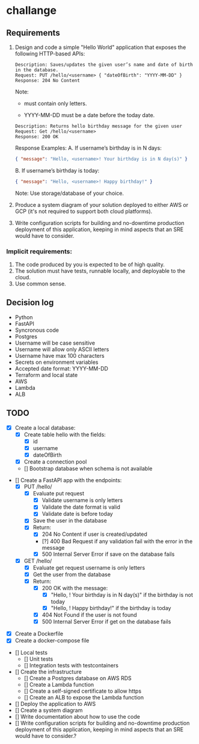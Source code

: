 # challange

## Requirements

1.  Design and code a simple "Hello World" application that exposes the following
    HTTP-based APIs:

    ```
    Description: Saves/updates the given user’s name and date of birth in the database.
    Request: PUT /hello/<username> { "dateOfBirth": "YYYY-MM-DD" }
    Response: 204 No Content
    ```

    Note:

    - <username> must contain only letters.

    - YYYY-MM-DD must be a date before the today date.

    ```
    Description: Returns hello birthday message for the given user
    Request: Get /hello/<username>
    Response: 200 OK
    ```

    Response Examples:
    A. If username’s birthday is in N days:

    ```json
    { "message": "Hello, <username>! Your birthday is in N day(s)" }
    ```

    B. If username’s birthday is today:

    ```json
    { "message": "Hello, <username>! Happy birthday!" }
    ```

    Note: Use storage/database of your choice.

2.  Produce a system diagram of your solution deployed to either AWS or GCP (it's not required to support both cloud platforms).

3.  Write configuration scripts for building and no-downtime production deployment of this application, keeping in mind aspects that an SRE would have to consider.

### Implicit requirements:

1. The code produced by you is expected to be of high quality.
2. The solution must have tests, runnable locally, and deployable to the cloud.
3. Use common sense.

## Decision log

- Python
- FastAPI
- Syncronous code
- Postgres
- Username will be case sensitive
- Username will allow only ASCII letters
- Username have max 100 characters
- Secrets on environment variables
- Accepted date format: YYYY-MM-DD
- Terraform and local state
- AWS
- Lambda
- ALB

## TODO

- [x] Create a local database:
  - [x] Create table hello with the fields:
    - [x] id
    - [x] username
    - [x] dateOfBirth
  - [x] Create a connection pool
  - [] Bootstrap database when schema is not available
- [] Create a FastAPI app with the endpoints:
  - [x] PUT /hello/<username>
    - [x] Evaluate put request
      - [x] Validate username is only letters
      - [x] Validate the date format is valid
      - [x] Validate date is before today
    - [x] Save the user in the database
    - [x] Return:
      - [x] 204 No Content if user is created/updated
      - [?] 400 Bad Request if any validation fail with the error in the message
      - [x] 500 Internal Server Error if save on the database fails
  - [x] GET /hello/<username>
    - [x] Evaluate get request username is only letters
    - [x] Get the user from the database
    - [x] Return:
      - [x] 200 OK with the message:
        - [x] "Hello, <username>! Your birthday is in N day(s)" if the birthday is not today
        - [x] "Hello, <username>! Happy birthday!" if the birthday is today
      - [x] 404 Not Found if the user is not found
      - [x] 500 Internal Server Error if get on the database fails
- [x] Create a Dockerfile
- [x] Create a docker-compose file
- [] Local tests
  - [] Unit tests
  - [] Integration tests with testcontainers
- [] Create the infrastructure
  - [] Create a Postgres database on AWS RDS
  - [] Create a Lambda function
  - [] Create a self-signed certificate to allow https
  - [] Create an ALB to expose the Lambda function
- [] Deploy the application to AWS
- [] Create a system diagram
- [] Write documentation about how to use the code
- [] Write configuration scripts for building and no-downtime production deployment of this application, keeping in mind aspects that an SRE would have to consider.?
